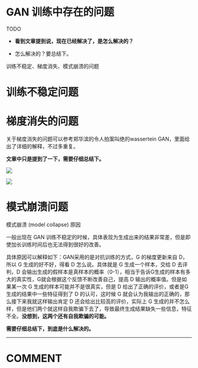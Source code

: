 # GAN 训练中存在的问题



TODO

* **看到文章提到说，现在已经解决了，是怎么解决的？**

* 怎么解决的？要总结下。


训练不稳定、梯度消失、模式崩溃的问题




# 训练不稳定问题





# 梯度消失的问题


关于梯度消失的问题可以参考郑华滨的令人拍案叫绝的wassertein GAN，里面给出了详细的解释，不过多重复。

**文章中只是提到了一下，需要仔细总结下。**


![](http://106.15.37.116/wp-content/uploads/2018/05/img_5b03bfb6be2f4.png)





![](http://106.15.37.116/wp-content/uploads/2018/05/img_5b03bfbff2983.png)







# 模式崩溃问题


模式崩溃 (model collapse) 原因

一般出现在 GAN 训练不稳定的时候，具体表现为生成出来的结果非常差，但是即使加长训练时间后也无法得到很好的改善。

具体原因可以解释如下：GAN采用的是对抗训练的方式，G 的梯度更新来自 D，所以 G 生成的好不好，得看 D 怎么说。具体就是 G 生成一个样本，交给 D 去评判，D 会输出生成的假样本是真样本的概率（0-1），相当于告诉G生成的样本有多大的真实性，G就会根据这个反馈不断改善自己，提高 D 输出的概率值。但是如果某一次 G 生成的样本可能并不是很真实，但是 D 给出了正确的评价，或者是G 生成的结果中一些特征得到了 D 的认可，这时候 G 就会认为我输出的正确的，那么接下来我就这样输出肯定 D 还会给出比较高的评价，实际上 G 生成的并不怎么样，但是他们两个就这样自我欺骗下去了，导致最终生成结果缺失一些信息，特征不全。**没想到，这两个还有自我欺骗的可能。**

**需要仔细总结下，到底是什么解决的。**









* * *





# COMMENT
